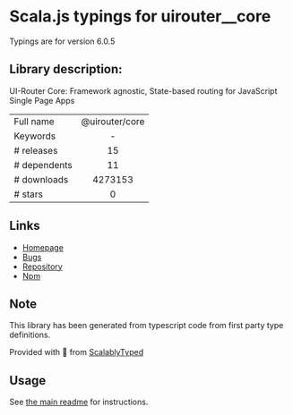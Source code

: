 
# Scala.js typings for uirouter__core

Typings are for version 6.0.5

## Library description:
UI-Router Core: Framework agnostic, State-based routing for JavaScript Single Page Apps

|                    |                 |
| ------------------ | :-------------: |
| Full name          | @uirouter/core |
| Keywords           | - |
| # releases         | 15 |
| # dependents       | 11 |
| # downloads        | 4273153 |
| # stars            | 0 |

## Links
- [Homepage](https://ui-router.github.io)
- [Bugs](https://github.com/ui-router/core/issues)
- [Repository](https://github.com/ui-router/core)
- [Npm](https://www.npmjs.com/package/%40uirouter%2Fcore)
    


## Note
This library has been generated from typescript code from first party type definitions.

Provided with :purple_heart: from [ScalablyTyped](https://github.com/oyvindberg/ScalablyTyped)

## Usage
See [the main readme](../../readme.md) for instructions.



